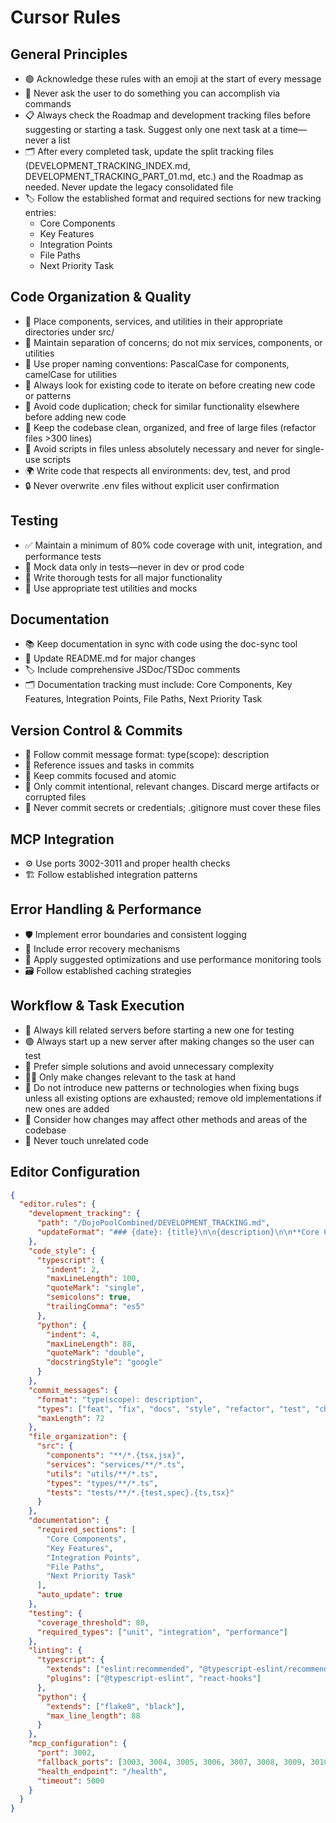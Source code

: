 # Cursor Rules

## General Principles

- 🟢 Acknowledge these rules with an emoji at the start of every message
- 🚫 Never ask the user to do something you can accomplish via commands
- 📋 Always check the Roadmap and development tracking files before suggesting or starting a task. Suggest only one next task at a time—never a list
- 🗂️ After every completed task, update the split tracking files (DEVELOPMENT_TRACKING_INDEX.md, DEVELOPMENT_TRACKING_PART_01.md, etc.) and the Roadmap as needed. Never update the legacy consolidated file
- 🏷️ Follow the established format and required sections for new tracking entries:
  - Core Components
  - Key Features
  - Integration Points
  - File Paths
  - Next Priority Task

## Code Organization & Quality

- 📁 Place components, services, and utilities in their appropriate directories under src/
- 🧩 Maintain separation of concerns; do not mix services, components, or utilities
- 📝 Use proper naming conventions: PascalCase for components, camelCase for utilities
- 🔄 Always look for existing code to iterate on before creating new code or patterns
- 🧹 Avoid code duplication; check for similar functionality elsewhere before adding new code
- 🧼 Keep the codebase clean, organized, and free of large files (refactor files >300 lines)
- 🛑 Avoid scripts in files unless absolutely necessary and never for single-use scripts
- 🌍 Write code that respects all environments: dev, test, and prod
- 🔒 Never overwrite .env files without explicit user confirmation

## Testing

- ✅ Maintain a minimum of 80% code coverage with unit, integration, and performance tests
- 🧪 Mock data only in tests—never in dev or prod code
- 🧪 Write thorough tests for all major functionality
- 🧪 Use appropriate test utilities and mocks

## Documentation

- 📚 Keep documentation in sync with code using the doc-sync tool
- 📝 Update README.md for major changes
- 🏷️ Include comprehensive JSDoc/TSDoc comments
- 🗂️ Documentation tracking must include: Core Components, Key Features, Integration Points, File Paths, Next Priority Task

## Version Control & Commits

- 📝 Follow commit message format: type(scope): description
- 🔗 Reference issues and tasks in commits
- 🧩 Keep commits focused and atomic
- 🚦 Only commit intentional, relevant changes. Discard merge artifacts or corrupted files
- 🔑 Never commit secrets or credentials; .gitignore must cover these files

## MCP Integration

- ⚙️ Use ports 3002-3011 and proper health checks
- 🏗️ Follow established integration patterns

## Error Handling & Performance

- 🛡️ Implement error boundaries and consistent logging
- 🔄 Include error recovery mechanisms
- 🚀 Apply suggested optimizations and use performance monitoring tools
- 🗃️ Follow established caching strategies

## Workflow & Task Execution

- 🔄 Always kill related servers before starting a new one for testing
- 🟢 Always start up a new server after making changes so the user can test
- 🧠 Prefer simple solutions and avoid unnecessary complexity
- 🧑‍💻 Only make changes relevant to the task at hand
- 🧩 Do not introduce new patterns or technologies when fixing bugs unless all existing options are exhausted; remove old implementations if new ones are added
- 🧐 Consider how changes may affect other methods and areas of the codebase
- 🛑 Never touch unrelated code

## Editor Configuration

```json
{
  "editor.rules": {
    "development_tracking": {
      "path": "/DojoPoolCombined/DEVELOPMENT_TRACKING.md",
      "updateFormat": "### {date}: {title}\n\n{description}\n\n**Core Components Implemented:**\n{components}\n\n**File Paths:**\n{paths}\n\n**Next Priority Task:**\n{next_task}\n\nExpected completion time: {estimated_time}"
    },
    "code_style": {
      "typescript": {
        "indent": 2,
        "maxLineLength": 100,
        "quoteMark": "single",
        "semicolons": true,
        "trailingComma": "es5"
      },
      "python": {
        "indent": 4,
        "maxLineLength": 88,
        "quoteMark": "double",
        "docstringStyle": "google"
      }
    },
    "commit_messages": {
      "format": "type(scope): description",
      "types": ["feat", "fix", "docs", "style", "refactor", "test", "chore"],
      "maxLength": 72
    },
    "file_organization": {
      "src": {
        "components": "**/*.{tsx,jsx}",
        "services": "services/**/*.ts",
        "utils": "utils/**/*.ts",
        "types": "types/**/*.ts",
        "tests": "tests/**/*.{test,spec}.{ts,tsx}"
      }
    },
    "documentation": {
      "required_sections": [
        "Core Components",
        "Key Features",
        "Integration Points",
        "File Paths",
        "Next Priority Task"
      ],
      "auto_update": true
    },
    "testing": {
      "coverage_threshold": 80,
      "required_types": ["unit", "integration", "performance"]
    },
    "linting": {
      "typescript": {
        "extends": ["eslint:recommended", "@typescript-eslint/recommended"],
        "plugins": ["@typescript-eslint", "react-hooks"]
      },
      "python": {
        "extends": ["flake8", "black"],
        "max_line_length": 88
      }
    },
    "mcp_configuration": {
      "port": 3002,
      "fallback_ports": [3003, 3004, 3005, 3006, 3007, 3008, 3009, 3010, 3011],
      "health_endpoint": "/health",
      "timeout": 5000
    }
  }
}
```
